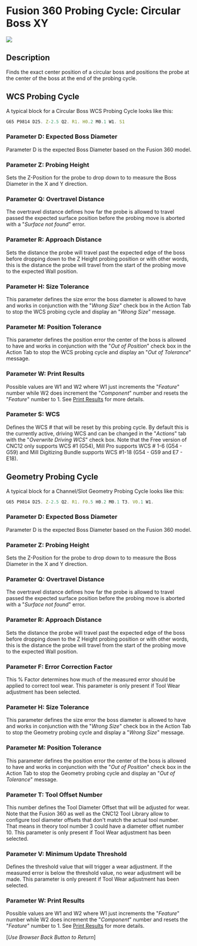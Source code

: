 # Fusion 360 Probing Cycle: Circular Boss XY


![](/images/fp005.PNG)


## Description
Finds the exact center position of a circular boss and positions the probe at the center of the boss at the end of the probing cycle.

## WCS Probing Cycle
A typical block for a Circular Boss WCS Probing Cycle looks like this:

```javascript
G65 P9814 D25. Z-2.5 Q2. R1. H0.2 M0.1 W1. S1
```
### Parameter D: Expected Boss Diameter
Parameter D is the expected Boss Diameter based on the Fusion 360 model.

### Parameter Z: Probing Height
Sets the Z-Position for the probe to drop down to to measure the Boss Diameter in the X and Y direction.

### Parameter Q: Overtravel Distance
The overtravel distance defines how far the probe is allowed to travel passed the expected surface position before the probing move is aborted with a "*Surface not found*" error.

### Parameter R: Approach Distance
Sets the distance the probe will travel past the expected edge of the boss before dropping down to the Z Height probing position or with other words, 
this is the distance the probe will travel from the start of the probing move to the expected Wall position.

### Parameter H: Size Tolerance
This parameter defines the size error the boss diameter is allowed to have and works in conjunction with the "*Wrong Size*" check box in the Action Tab to stop the WCS probing cycle and display an "*Wrong Size*" message.

### Parameter M: Position Tolerance
This parameter defines the position error the center of the boss is allowed to have and works in conjunction with the "*Out of Position*" check box in the Action Tab to stop the WCS probing cycle and display an "*Out of Tolerance*" message.

### Parameter W: Print Results
Possible values are W1 and W2 where W1 just increments the "*Feature*" number while W2 does increment the "*Component*" number and resets the "*Feature*" number to 1.
See [Print Results](ProbePrintResults.md) for more details.

### Parameter S: WCS #
Defines the WCS # that will be reset by this probing cycle. 
By default this is the currently active, driving WCS and can be changed in the "*Actions*" tab with the "*Overwrite Driving WCS*" check box. 
Note that the Free version of CNC12 only supports WCS #1 (G54), Mill Pro supports WCS # 1-6 (G54 - G59) and Mill Digitizing Bundle supports WCS #1-18 (G54 - G59 and E7 - E18).

## Geometry Probing Cycle
A typical block for a Channel/Slot Geometry Probing Cycle looks like this:

```javascript
G65 P9814 D25. Z-2.5 Q2. R1. F0.5 H0.2 M0.1 T3. V0.1 W1.
```

### Parameter D: Expected Boss Diameter
Parameter D is the expected Boss Diameter based on the Fusion 360 model.

### Parameter Z: Probing Height
Sets the Z-Position for the probe to drop down to to measure the Boss Diameter in the X and Y direction.

### Parameter Q: Overtravel Distance
The overtravel distance defines how far the probe is allowed to travel passed the expected surface position before the probing move is aborted with a "*Surface not found*" error.

### Parameter R: Approach Distance
Sets the distance the probe will travel past the expected edge of the boss before dropping down to the Z Height probing position or with other words, 
this is the distance the probe will travel from the start of the probing move to the expected Wall position.

### Parameter F: Error Correction Factor
This % Factor determines how much of the measured error should be applied to correct tool wear.
This parameter is only present if Tool Wear adjustment has been selected.

### Parameter H: Size Tolerance
This parameter defines the size error the boss diameter is allowed to have and works in conjunction with the "*Wrong Size*" check box in the Action Tab to stop the Geometry probing cycle and display a "*Wrong Size*" message.

### Parameter M: Position Tolerance
This parameter defines the position error the center of the boss is allowed to have and works in conjunction with the "*Out of Position*" check box in the Action Tab to stop the Geometry probing cycle and display an "*Out of Tolerance*" message.

### Parameter T: Tool Offset Number
This number defines the Tool Diameter Offset that will be adjusted for wear. 
Note that the Fusion 360 as well as the CNC12 Tool Library allow to configure tool diameter offsets that don't match the actual tool number. 
That means in theory tool number 3 could have a diameter offset number 10.
This parameter is only present if Tool Wear adjustment has been selected.

### Parameter V: Minimum Update Threshold
Defines the threshold value that will trigger a wear adjustment. If the measured error is below the threshold value, no wear adjustment will be made.
This parameter is only present if Tool Wear adjustment has been selected.

### Parameter W: Print Results
Possible values are W1 and W2 where W1 just increments the "*Feature*" number while W2 does increment the "*Component*" number and resets the "*Feature*" number to 1.
See [Print Results](ProbePrintResults.md) for more details.



[*Use Browser Back Button to Return*]
